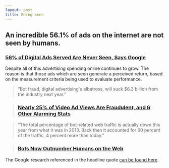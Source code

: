 ```yaml
---
layout: post
title: Being seen
---
```


## An incredible 56.1% of ads on the internet are not seen by humans.

### [56% of Digital Ads Served Are Never Seen, Says Google](http://adage.com/article/digital/56-digital-ads-served-google/296062/)

Despite all of this advertising spending online continues to grow. The reason is that those ads which are seen generate a perceived return, based on the measurement criteria being used to evaluate performance.

> “Bot fraud, digital advertising's albatross, will suck $6.3 billion from the industry next year.”

> ### [Nearly 25% of Video Ad Views Are Fraudulent, and 6 Other Alarming Stats](http://www.adweek.com/news/technology/7-things-you-need-know-about-bots-are-threatening-ad-industry-161849)

> “The total percentage of bot-related web traffic is actually down this year from what it was in 2013. Back then it accounted for 60 percent of the traffic, 4 percent more than today.”

> ### [Bots Now Outnumber Humans on the Web](http://www.wired.com/2014/12/bots-now-outnumber-humans-web/)

The Google research referenced in the headline quote [can be found here](http://think.storage.googleapis.com/docs/the-importance-of-being-seen_study.pdf).

